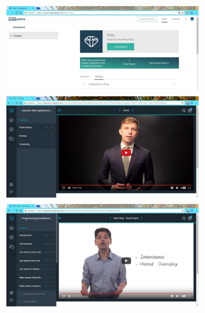 ![Ruby](https://github.com/annadakus/kottans_web_test/blob/master/task%203/codeacademy_ruby.jpg)

![Sinatra](https://github.com/annadakus/kottans_web_test/blob/master/task%203/Sinatra.jpg)

![Python](https://github.com/annadakus/kottans_web_test/blob/master/task%203/Programming_Python.jpg)

